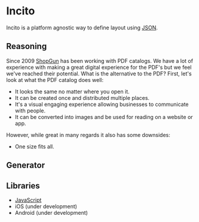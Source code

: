 # Incito

Incito is a platform agnostic way to define layout using [JSON](https://www.json.org).

## Reasoning

Since 2009 [ShopGun](https://shopgun.com) has been working with PDF catalogs. We have a lot of experience with making a great digital experience for the PDF's but we feel we've reached their potential. What is the alternative to the PDF? First, let's look at what the PDF catalog does well:

- It looks the same no matter where you open it.
- It can be created once and distributed multiple places.
- It's a visual engaging experience allowing businesses to communicate with people.
- It can be converted into images and be used for reading on a website or app.

However, while great in many regards it also has some downsides:

- One size fits all.

## Generator

## Libraries

- [JavaScript](https://github.com/shopgun/incito-browser)
- iOS (under development)
- Android (under development)